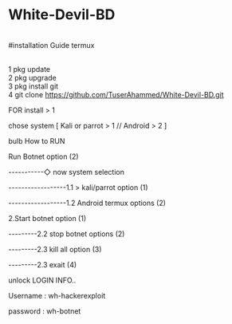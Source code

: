 # White-Devil-BD 

<br>#installation Guide termux

<br>1 pkg update
<br>2 pkg upgrade 
<br>3 pkg install git
<br>4 git clone https://github.com/TuserAhammed/White-Devil-BD.git 

FOR install > 1

chose system [ Kali or parrot > 1 // Android > 2 ]

bulb How to RUN

Run Botnet option (2)

-----------◇ now system selection

------------------1.1 > kali/parrot option (1)

------------------1.2 Android termux options (2)

2.Start botnet option (1)

---------2.2 stop botnet options (2)

---------2.3 kill all option (3)

---------2.3 exait (4)

unlock LOGIN INFO..

Username : wh-hackerexploit

password : wh-botnet
